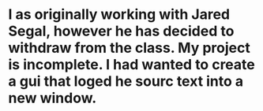 # I as originally working with Jared Segal, however he has decided to withdraw from the class. My project is incomplete. I had wanted to create a gui that loged he sourc text into a new window.
